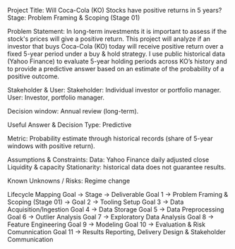 Project Title:
Will Coca-Cola (KO) Stocks have positive returns in 5 years?
Stage: Problem Framing & Scoping (Stage 01)

Problem Statement:
In long-term investments it is important to assess if the stock's prices will give a positive return. This project will analyze if an investor that buys Coca-Cola (KO) today will receive positive return over a fixed 5-year period under a buy & hold strategy. 
I use public historical data (Yahoo Finance) to evaluate 5-year holding periods across KO’s history and to provide a predictive answer based on an estimate of the probability of a positive outcome.

Stakeholder & User:
Stakeholder: Individual investor or portfolio manager.
User: Investor, portfolio manager.

Decision window: 
Annual review (long-term).

Useful Answer & Decision
Type: Predictive

Metric: Probability estimate through historical records (share of 5-year windows with positive return).

Assumptions & Constraints:
Data: Yahoo Finance daily adjusted close 
Liquidity & capacity
Stationarity: historical data does not guarantee results.

Known Unknowns / Risks:
Regime change 

Lifecycle Mapping
Goal → Stage → Deliverable
Goal 1 → Problem Framing & Scoping (Stage 01) → 
Goal 2 → Tooling Setup
Goal 3 → Data Acquisition/Ingestion
Goal 4 → Data Storage
Goal 5 → Data Preprocessing
Goal 6 → Outlier Analysis
Goal 7 → Exploratory Data Analysis
Goal 8 → Feature Engineering
Goal 9 → Modeling
Goal 10 → Evaluation & Risk Comunnication
Goal 11 → Results Reporting, Delivery Design & Stakeholder Communication
